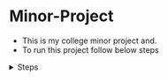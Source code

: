 # Minor-Project
- This is my college minor project and.
- To run this project follow below steps

<details>
<summary>Steps</summary>

- pull the image from dockerhub

```

docker pull singhmohit14072002/myproject

```

- Run 

```

docker ps -a

docker run image-name

```

- Go to the chrome and run 

```

localhost:8001

```

</details>

